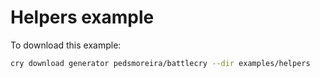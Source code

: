 # Helpers example

To download this example:

```bash
cry download generator pedsmoreira/battlecry --dir examples/helpers
```
